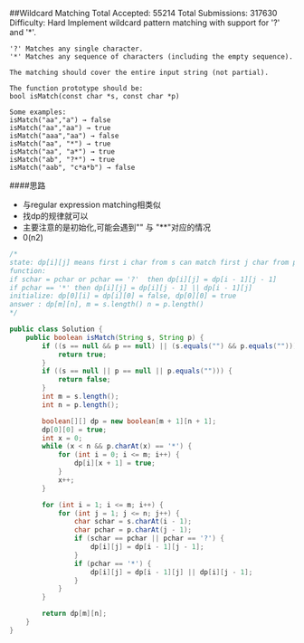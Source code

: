 ##Wildcard Matching
	Total Accepted: 55214 Total Submissions: 317630 Difficulty: Hard
	Implement wildcard pattern matching with support for '?' and '*'.

	'?' Matches any single character.
	'*' Matches any sequence of characters (including the empty sequence).

	The matching should cover the entire input string (not partial).

	The function prototype should be:
	bool isMatch(const char *s, const char *p)

	Some examples:
	isMatch("aa","a") → false
	isMatch("aa","aa") → true
	isMatch("aaa","aa") → false
	isMatch("aa", "*") → true
	isMatch("aa", "a*") → true
	isMatch("ab", "?*") → true
	isMatch("aab", "c*a*b") → false

####思路
- 与regular expression matching相类似
- 找dp的规律就可以
- 主要注意的是初始化,可能会遇到"" 与 "**"对应的情况
- 0(n2)

```java
/*
state: dp[i][j] means first i char from s can match first j char from p
function:
if schar = pchar or pchar == '?'  then dp[i][j] = dp[i - 1][j - 1]
if pchar == '*' then dp[i][j] = dp[i][j - 1] || dp[i - 1][j]
initialize: dp[0][i] = dp[i][0] = false, dp[0][0] = true
answer : dp[m][n], m = s.length() n = p.length()
*/

public class Solution {
    public boolean isMatch(String s, String p) {
        if ((s == null && p == null) || (s.equals("") && p.equals(""))) {
            return true;
        }
        if ((s == null || p == null || p.equals(""))) {
            return false;
        }
        int m = s.length();
        int n = p.length();

        boolean[][] dp = new boolean[m + 1][n + 1];
        dp[0][0] = true;
        int x = 0;
        while (x < n && p.charAt(x) == '*') {
            for (int i = 0; i <= m; i++) {
                dp[i][x + 1] = true;
            }
            x++;
        }

        for (int i = 1; i <= m; i++) {
            for (int j = 1; j <= n; j++) {
                char schar = s.charAt(i - 1);
                char pchar = p.charAt(j - 1);
                if (schar == pchar || pchar == '?') {
                    dp[i][j] = dp[i - 1][j - 1];
                }
                if (pchar == '*') {
                    dp[i][j] = dp[i - 1][j] || dp[i][j - 1];
                }
            }
        }

        return dp[m][n];
    }
}
```
